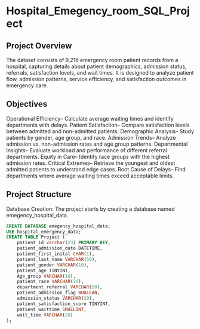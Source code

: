 # Hospital_Emegency_room_SQL_Project
## Project Overview
 The dataset consists of 9,216 emergency room patient records from a hospital, capturing details about patient demographics, admission status,  referrals, satisfaction levels, and wait times. It is designed to analyze patient flow, admission patterns, service efficiency, and satisfaction outcomes in  emergency care.
## Objectives
Operational Efficiency– Calculate average waiting times and identify departments with delays.
 Patient Satisfaction– Compare satisfaction levels between admitted and non-admitted patients.
 Demographic Analysis– Study patients by gender, age group, and race.
 Admission Trends– Analyze admission vs. non-admission rates and age group patterns.
 Departmental Insights– Evaluate workload and performance of different referral departments.
 Equity in Care– Identify race groups with the highest admission rates.
 Critical Extremes– Retrieve the youngest and oldest admitted patients to understand edge cases.
 Root Cause of Delays– Find departments where average waiting times exceed acceptable limits.
 ## Project Structure
 Database Creation: The project starts by creating a database named emegency_hospital_data.
```sql
CREATE DATABASE emegency_hospital_data;
USE hospital_emergency_data;
CREATE TABLE Project (
    patient_id varchar(23) PRIMARY KEY,
    patient_admission_date DATETIME,
    patient_first_inital CHAR(1),
    patient_last_name VARCHAR(50),
    patient_gender VARCHAR(10),
    patient_age TINYINT,
    Age_group VARCHAR(10),
    patient_race VARCHAR(20),
    department_referral VARCHAR(50),
    patient_admission_flag BOOLEAN,
    admission_status VARCHAR(20),
    patient_satisfaction_score TINYINT,
    patient_waittime SMALLINT,
    wait_time VARCHAR(20)
);
```
